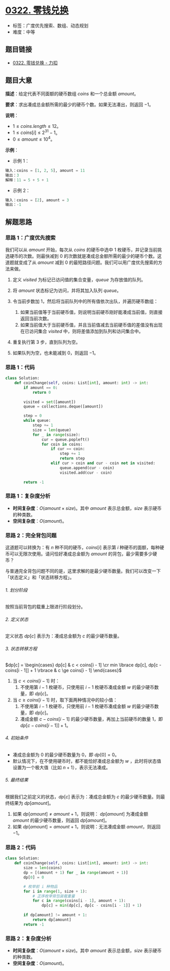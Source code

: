 # [0322. 零钱兑换](https://leetcode.cn/problems/coin-change/)

- 标签：广度优先搜索、数组、动态规划
- 难度：中等

## 题目链接

- [0322. 零钱兑换 - 力扣](https://leetcode.cn/problems/coin-change/)

## 题目大意

**描述**：给定代表不同面额的硬币数组 $coins$ 和一个总金额 $amount$。

**要求**：求出凑成总金额所需的最少的硬币个数。如果无法凑出，则返回 $-1$。

**说明**：

- $1 \le coins.length \le 12$。
- $1 \le coins[i] \le 2^{31} - 1$。
- $0 \le amount \le 10^4$。

**示例**：

- 示例 1：

```python
输入：coins = [1, 2, 5], amount = 11
输出：3 
解释：11 = 5 + 5 + 1
```

- 示例 2：

```python
输入：coins = [2], amount = 3
输出：-1
```

## 解题思路

### 思路 1：广度优先搜索

我们可以从 $amount$ 开始，每次从 $coins$ 的硬币中选中 $1$ 枚硬币，并记录当前挑选硬币的次数。则最快减到 $0$ 的次数就是凑成总金额所需的最少的硬币个数。这道题就变成了从 $amount$ 减到 $0$ 的最短路径问题。我们可以用广度优先搜索的方法来做。

1. 定义 $visited$ 为标记已访问值的集合变量，$queue$ 为存放值的队列。
2. 将 $amount$ 状态标记为访问，并将其加入队列 $queue$。
3. 令当前步数加 $1$，然后将当前队列中的所有值依次出队，并遍历硬币数组：
   1. 如果当前值等于当前硬币值，则说明当前硬币刚好能凑成当前值，则直接返回当前次数。
   2. 如果当前值大于当前硬币值，并且当前值减去当前硬币值的差值没有出现在已访问集合 $visited$ 中，则将差值添加到队列和访问集合中。

4. 重复执行第 $3$ 步，直到队列为空。
5. 如果队列为空，也未能减到 $0$，则返回 $-1$。

### 思路 1：代码

```python
class Solution:
    def coinChange(self, coins: List[int], amount: int) -> int:
        if amount == 0:
            return 0
        
        visited = set([amount])
        queue = collections.deque([amount])

        step = 0
        while queue:
            step += 1
            size = len(queue)
            for _ in range(size):
                cur = queue.popleft()
                for coin in coins:
                    if cur == coin:
                        step += 1
                        return step
                    elif cur > coin and cur - coin not in visited:
                        queue.append(cur - coin)
                        visited.add(cur - coin)
            
        return -1
```

### 思路 1：复杂度分析

- **时间复杂度**：$O(amount \times size)$。其中 $amount$ 表示总金额，$size$ 表示硬币的种类数。
- **空间复杂度**：$O(amount)$。

### 思路 2：完全背包问题

这道题可以转换为：有 $n$ 种不同的硬币，$coins[i]$ 表示第 $i$ 种硬币的面额，每种硬币可以无限次使用。请问恰好凑成总金额为 $amount$ 的背包，最少需要多少硬币？

与普通完全背包问题不同的是，这里求解的是最少硬币数量。我们可以改变一下「状态定义」和「状态转移方程」。

###### 1. 划分阶段

按照当前背包的载重上限进行阶段划分。

###### 2. 定义状态

定义状态 $dp[c]$ 表示为：凑成总金额为 $c$ 的最少硬币数量。

###### 3. 状态转移方程

$dp[c] = \begin{cases} dp[c] & c < coins[i - 1] \cr min \lbrace dp[c], dp[c - coins[i - 1]]  + 1 \rbrace & c \ge coins[i - 1] \end{cases}$

1. 当 $c < coins[i - 1]$ 时：
   1. 不使用第 $i - 1$ 枚硬币，只使用前 $i - 1$ 枚硬币凑成金额 $w$ 的最少硬币数量，即 $dp[c]$。
2. 当 $c \ge coins[i - 1]$ 时，取下面两种情况中的较小值：
   1. 不使用第 $i - 1$ 枚硬币，只使用前 $i - 1$ 枚硬币凑成金额 $w$ 的最少硬币数量，即 $dp[c]$。
   2. 凑成金额 $c - coins[i - 1]$ 的最少硬币数量，再加上当前硬币的数量 $1$，即 $dp[c - coins[i - 1]]  + 1$。

###### 4. 初始条件

- 凑成总金额为 $0$ 的最少硬币数量为 $0$，即 $dp[0] = 0$。
- 默认情况下，在不使用硬币时，都不能恰好凑成总金额为 $w$ ，此时将状态值设置为一个极大值（比如 $n + 1$），表示无法凑成。

###### 5. 最终结果

根据我们之前定义的状态，$dp[c]$ 表示为：凑成总金额为 $c$ 的最少硬币数量。则最终结果为 $dp[amount]$。

1. 如果 $dp[amount] \ne amount + 1$，则说明： $dp[amount]$ 为凑成金额 $amount$ 的最少硬币数量，则返回 $dp[amount]$。
2. 如果 $dp[amount] = amount + 1$，则说明：无法凑成金额 $amount$，则返回 $-1$。

### 思路 2：代码

```python
class Solution:
    def coinChange(self, coins: List[int], amount: int) -> int:
        size = len(coins)
        dp = [(amount + 1) for _ in range(amount + 1)]
        dp[0] = 0

        # 枚举前 i 种物品
        for i in range(1, size + 1):
            # 正序枚举背包装载重量
            for c in range(coins[i - 1], amount + 1):
                dp[c] = min(dp[c], dp[c - coins[i - 1]] + 1)
        
        if dp[amount] != amount + 1:
            return dp[amount]
        return -1
```

### 思路 2：复杂度分析

- **时间复杂度**：$O(amount \times size)$。其中 $amount$ 表示总金额，$size$ 表示硬币的种类数。
- **空间复杂度**：$O(amount)$。